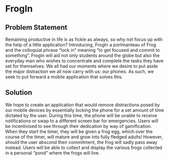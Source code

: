 # FrogIn

## Problem Statement
Remaining productive in life is as fickle as always, so why not focus up with the help of a little
application? Introducing, FrogIn a portmanteau of Frog and the colloquial phrase “lock in”
meaning “to get focused and commit to something”. FrogIn will aid not only students around
the globe but also the everyday man who wishes to concentrate and complete the tasks they
have set for themselves. We all had our moments where we desire to put aside the major distraction we all now carry with us: our phones. As such, we seek to put forward a mobile application that solves this.

## Solution
We hope to create an application that would remove distractions posed by our mobile devices
by essentially locking the phone for a set amount of time dictated by the user. During this
time, the phone will be unable to receive notifications or swap to a different screen bar for
emergencies. Users will be incentivised to see through their dedication by way of gamification.
When they start the timer, they will be given a frog egg, which over the course of the timer,
will mature and grow into fully fledged adults! However, should the user abscond their
commitment, the frog will sadly pass away instead. Users will be able to collect and display
the various frogs collected in a personal “pond” where the frogs will live.
